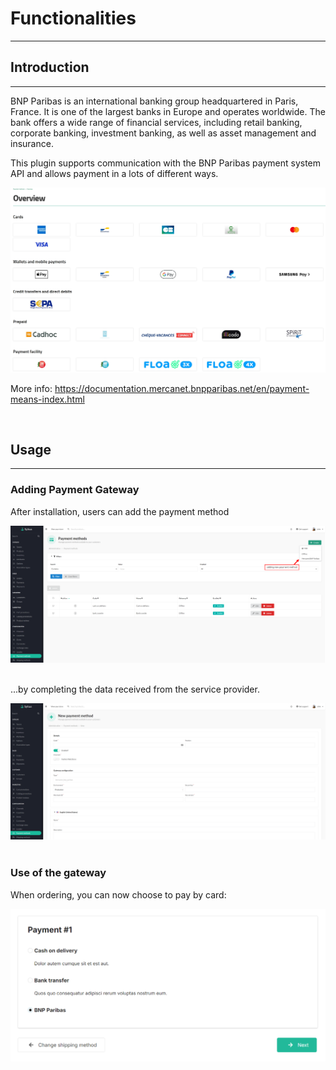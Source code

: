 # Functionalities

---
## Introduction

---
BNP Paribas is an international banking group headquartered in Paris, France. It is one of the largest banks in Europe and operates worldwide.
The bank offers a wide range of financial services, including retail banking, corporate banking,
investment banking, as well as asset management and insurance.

This plugin supports communication with the BNP Paribas payment system API and allows payment in a lots of different ways.
<div align="center">
    <img src="./images/payments.jpg"/>
</div>

More info:
https://documentation.mercanet.bnpparibas.net/en/payment-means-index.html

<br>

## Usage

---
### Adding Payment Gateway

After installation, users can add the payment method
<div align="center">
    <img src="./images/payment_method_index.png"/>
</div>
<br>

...by completing the data received from the service provider.
<div align="center">
    <img src="./images/payment_method_admin.png"/>
</div>
<br>

### Use of the gateway

When ordering, you can now choose to pay by card:
<div align="center">
    <img src="./images/payment_method.png"/>
</div>
<br>
